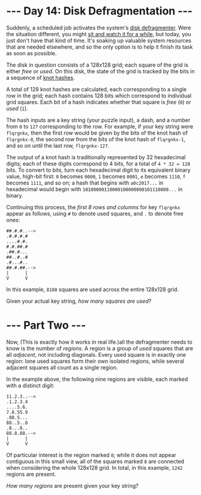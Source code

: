 ﻿# --- Day 14: Disk Defragmentation ---

Suddenly, a scheduled job activates the system's [disk defragmenter](https://en.wikipedia.org/wiki/Defragmentation). Were the situation different, you might [sit and watch it for a while](https://www.youtube.com/watch?v=kPv1gQ5Rs8A&amp;t=37), but today, you just don't have that kind of time. It's soaking up valuable system resources that are needed elsewhere, and so the only option is to help it finish its task as soon as possible.

The disk in question consists of a 128x128 grid; each square of the grid is either *free* or *used*. On this disk, the state of the grid is tracked by the bits in a sequence of [knot hashes](https://adventofcode.com/2017/day/10).

A total of 128 knot hashes are calculated, each corresponding to a single row in the grid; each hash contains 128 bits which correspond to individual grid squares. Each bit of a hash indicates whether that square is *free* (```0```) or *used* (```1```).

The hash inputs are a key string (your puzzle input), a dash, and a number from ```0``` to ```127``` corresponding to the row.  For example, if your key string were ```flqrgnkx```, then the first row would be given by the bits of the knot hash of ```flqrgnkx-0```, the second row from the bits of the knot hash of ```flqrgnkx-1```, and so on until the last row, ```flqrgnkx-127```.

The output of a knot hash is traditionally represented by 32 hexadecimal digits; each of these digits correspond to 4 bits, for a total of ```4 * 32 = 128``` bits. To convert to bits, turn each hexadecimal digit to its equivalent binary value, high-bit first: ```0``` becomes ```0000```, ```1``` becomes ```0001```, ```e``` becomes ```1110```, ```f``` becomes ```1111```, and so on; a hash that begins with ```a0c2017...``` in hexadecimal would begin with ```10100000110000100000000101110000...``` in binary.

Continuing this process, the *first 8 rows and columns* for key ```flqrgnkx``` appear as follows, using ```#``` to denote used squares, and ```.``` to denote free ones:


```
##.#.#..-->
.#.#.#.#   
....#.#.   
#.#.##.#   
.##.#...   
##..#..#   
.#...#..   
##.#.##.-->
|      |   
V      V   
```


In this example, ```8108``` squares are used across the entire 128x128 grid.

Given your actual key string, *how many squares are used*?

# --- Part Two ---

Now, (This is exactly how it works in real life.)all the defragmenter needs to know is the number of *regions*. A region is a group of *used* squares that are all *adjacent*, not including diagonals. Every used square is in exactly one region: lone used squares form their own isolated regions, while several adjacent squares all count as a single region.

In the example above, the following nine regions are visible, each marked with a distinct digit:


```
11.2.3..-->
.1.2.3.4   
....5.6.   
7.8.55.9   
.88.5...   
88..5..8   
.8...8..   
88.8.88.-->
|      |   
V      V   
```


Of particular interest is the region marked ```8```; while it does not appear contiguous in this small view, all of the squares marked ```8``` are connected when considering the whole 128x128 grid. In total, in this example, ```1242``` regions are present.

*How many regions* are present given your key string?